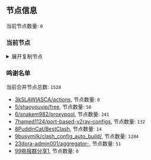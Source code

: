 
## 节点信息
当前节点数量: `0`
### 当前节点
<details>
  <summary>展开复制节点</summary>

    

</details>

### 鸣谢名单
当前合并节点总数: `1528`
- [3kSLAWIASCA/actions](https://github.com/kSLAWIASCA/actions), 节点数量: `0`
- [5/shaoyouvip/free](https://github.com/shaoyouvip/free), 节点数量: `50`
- [6/snakem982/proxypool](https://github.com/snakem982/proxypool), 节点数量: `241`
- [7hamed1124/port-based-v2ray-configs](https://github.com/hamed1124/port-based-v2ray-configs), 节点数量: `132`
- [8PuddinCat/BestClash](https://github.com/PuddinCat/BestClash), 节点数量: `14`
- [9busymilk/clash_config_auto_build/](https://github.com/busymilk/clash_config_auto_build/), 节点数量: `1284`
- [23dora-admin001/aggregator-](https://github.com/dora-admin001/aggregator-), 节点数量: `51`
- [99电报群分享1](https://github.com/cdddbc/getAirport), 节点数量: `0`


